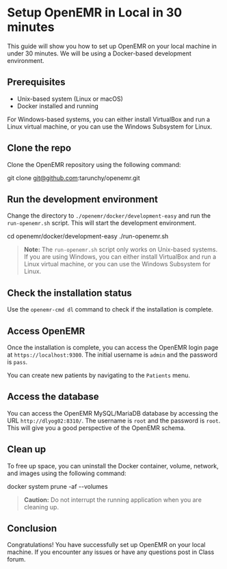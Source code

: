 # Setup OpenEMR in Local in 30 minutes

This guide will show you how to set up OpenEMR on your local machine in under 30 minutes. We will be using a Docker-based development environment.

## Prerequisites

- Unix-based system (Linux or macOS)
- Docker installed and running

For Windows-based systems, you can either install VirtualBox and run a Linux virtual machine, or you can use the Windows Subsystem for Linux.

## Clone the repo

Clone the OpenEMR repository using the following command:


git clone git@github.com:tarunchy/openemr.git


## Run the development environment

Change the directory to `./openemr/docker/development-easy` and run the `run-openemr.sh` script. This will start the development environment.

cd openemr/docker/development-easy
./run-openemr.sh


> **Note:** The `run-openemr.sh` script only works on Unix-based systems. If you are using Windows, you can either install VirtualBox and run a Linux virtual machine, or you can use the Windows Subsystem for Linux.

## Check the installation status

Use the `openemr-cmd dl` command to check if the installation is complete.


## Access OpenEMR

Once the installation is complete, you can access the OpenEMR login page at `https://localhost:9300`. The initial username is `admin` and the password is `pass`.

You can create new patients by navigating to the `Patients` menu.

## Access the database

You can access the OpenEMR MySQL/MariaDB database by accessing the URL `http://dlyog02:8310/`. The username is `root` and the password is `root`. This will give you a good perspective of the OpenEMR schema.

## Clean up

To free up space, you can uninstall the Docker container, volume, network, and images using the following command:

docker system prune -af --volumes


> **Caution:** Do not interrupt the running application when you are cleaning up.

## Conclusion

Congratulations! You have successfully set up OpenEMR on your local machine. If you encounter any issues or have any questions post in Class forum.
